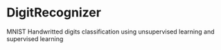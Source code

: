 # DigitRecognizer
MNIST Handwritted digits classification using unsupervised learning and supervised learning
